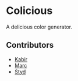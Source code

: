 # Colicious

A delicious color generator.

## Contributors

- [Kabir](http://kabir.ml)
- [Marc](http://momueller.com/)
- [Styd](https://github.com/styd)
